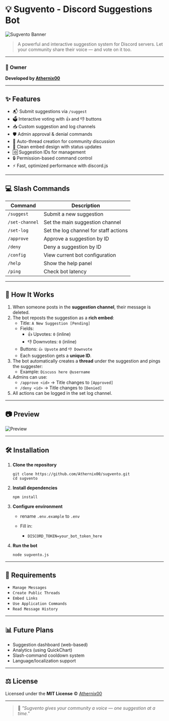 # 💡 Sugvento - Discord Suggestions Bot

![Sugvento Banner](https://capsule-render.vercel.app/api?type=waving&color=00BFFF&height=200&section=header&text=Sugvento&fontSize=75&fontAlignY=40&animation=fadeIn&fontColor=ffffff)

> A powerful and interactive suggestion system for Discord servers. Let your community share their voice — and vote on it too.

---

### 👤 Owner  
**Developed by [Athernix00](https://github.com/Athernix00)**

---

## ✨ Features

- 📬 Submit suggestions via `/suggest`  
- 🗳️ Interactive voting with 👍 and 👎 buttons  
- 📥 Custom suggestion and log channels  
- 🛡️ Admin approval & denial commands  
- 🧠 Auto-thread creation for community discussion  
- 📝 Clean embed design with status updates  
- 🆔 Suggestion IDs for management  
- 🔒 Permission-based command control  
- ⚡ Fast, optimized performance with discord.js  

---

## 💻 Slash Commands

| Command         | Description                             |  
|-----------------|-----------------------------------------|  
| `/suggest`      | Submit a new suggestion                 |  
| `/set-channel`  | Set the main suggestion channel         |  
| `/set-log`      | Set the log channel for staff actions   |  
| `/approve`      | Approve a suggestion by ID              |  
| `/deny`         | Deny a suggestion by ID                 |  
| `/config`       | View current bot configuration          |  
| `/help`         | Show the help panel                     |  
| `/ping`         | Check bot latency                       |  

---

## 🧠 How It Works

1. When someone posts in the **suggestion channel**, their message is deleted.  
2. The bot reposts the suggestion as a **rich embed**:  
   - Title: `A New Suggestion [Pending]`  
   - Fields:  
     - 👍 Upvotes: `0` (inline)  
     - 👎 Downvotes: `0` (inline)  
   - Buttons: `👍 Upvote` and `👎 Downvote`  
   - Each suggestion gets a **unique ID**.  
3. The bot automatically creates a **thread** under the suggestion and pings the suggester:  
   - Example: `Discuss here @username`  
4. Admins can use:  
   - `/approve <id>` → Title changes to `[Approved]`  
   - `/deny <id>` → Title changes to `[Denied]`  
5. All actions can be logged in the set log channel.  

---

## 📷 Preview

![Preview](https://i.imgur.com/9dd6NUm.png) <!-- Replace this with your own embed preview -->

---

## 🛠️ Installation

1. **Clone the repository**  
   ```  
   git clone https://github.com/Athernix00/sugvento.git  
   cd sugvento  
   ```

2. **Install dependencies**

   ```
   npm install  
   ```

3. **Configure environment**

   * rename `.env.example` to `.env`

   * Fill in:
     * `DISCORD_TOKEN=your_bot_token_here`


4. **Run the bot**

   ```
   node sugvento.js  
   ```

---

## 🧩 Requirements

* `Manage Messages`
* `Create Public Threads`
* `Embed Links`
* `Use Application Commands`
* `Read Message History`

---

## 📊 Future Plans

* Suggestion dashboard (web-based)
* Analytics (using QuickChart)
* Slash-command cooldown system
* Language/localization support

---

## ⚖️ License

Licensed under the **MIT License** © [Athernix00](https://github.com/Athernix00)

---

> 💬 *"Sugvento gives your community a voice — one suggestion at a time."*

